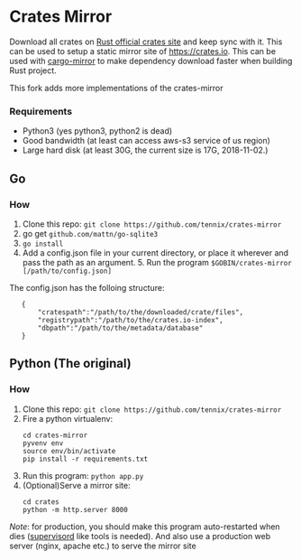 # Crates Mirror

Download all crates on [Rust official crates site](https://crates.io)
and keep sync with it. This can be used to setup a static mirror site
of https://crates.io.  This can be used with
[cargo-mirror](https://github.com/tennix/cargo-mirror) to make
dependency download faster when building Rust project.

This fork adds more implementations of the crates-mirror
### Requirements
* Python3 (yes python3, python2 is dead)
* Good bandwidth (at least can access aws-s3 service of us region)
* Large hard disk (at least 30G, the current size is 17G, 2018-11-02.)
## Go

### How
1. Clone this repo: `git clone https://github.com/tennix/crates-mirror`
2. go get `github.com/mattn/go-sqlite3`
3. `go install` 
4. Add a config.json file in your current directory, or place it wherever and pass the path as an argument.
    5. Run the program `$GOBIN/crates-mirror [/path/to/config.json]`

The config.json has the folloing structure:
```
   {
       "cratespath":"/path/to/the/downloaded/crate/files",
       "registrypath":"/path/to/the/crates.io-index",
       "dbpath":"/path/to/the/metadata/database"
   }
```
## Python (The original)

### How
1. Clone this repo: `git clone https://github.com/tennix/crates-mirror`
2. Fire a python virtualenv:
   ```
   cd crates-mirror
   pyvenv env
   source env/bin/activate
   pip install -r requirements.txt
   ```
3. Run this program: `python app.py`
4. (Optional)Serve a mirror site:
   ```
   cd crates
   python -m http.server 8000
   ```

*Note*: for production, you should make this program auto-restarted
 when dies ([supervisord](http://supervisord.org) like tools is
 needed). And also use a production web server (nginx, apache etc.) to
 serve the mirror site
